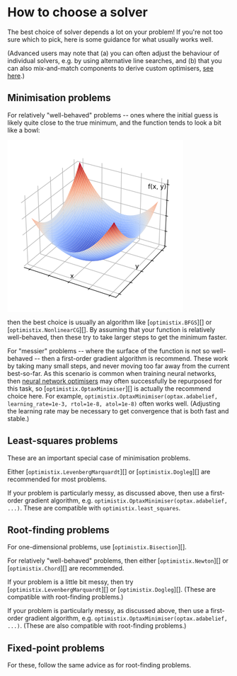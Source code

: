 # How to choose a solver

The best choice of solver depends a lot on your problem! If you're not too sure which to pick, here is some guidance for what usually works well.

(Advanced users may note that (a) you can often adjust the behaviour of individual solvers, e.g. by using alternative line searches, and (b) that you can also mix-and-match components to derive custom optimisers, [see here](./abstract.md).)

## Minimisation problems

For relatively "well-behaved" problems -- ones where the initial guess is likely quite close to the true minimum, and the function tends to look a bit like a bowl:

<img align="center" src="./_static/quadratic_bowl.png">

then the best choice is usually an algorithm like [`optimistix.BFGS`][] or [`optimistix.NonlinearCG`][]. By assuming that your function is relatively well-behaved, then these try to take larger steps to get the minimum faster.

For "messier" problems -- where the surface of the function is not so well-behaved -- then a first-order gradient algorithm is recommend. These work by taking many small steps, and never moving too far away from the current best-so-far. As this scenario is common when training neural networks, then [neural network optimisers](https://github.com/deepmind/optax) may often successfully be repurposed for this task, so [`optimistix.OptaxMinimiser`][] is actually the recommend choice here. For example, `optimistix.OptaxMinimiser(optax.adabelief, learning_rate=1e-3, rtol=1e-8, atol=1e-8)` often works well. (Adjusting the learning rate may be necessary to get convergence that is both fast and stable.)

## Least-squares problems

These are an important special case of minimisation problems.

Either [`optimistix.LevenbergMarquardt`][] or [`optimistix.Dogleg`][] are recommended for most problems.

If your problem is particularly messy, as discussed above, then use a first-order gradient algorithm, e.g. `optimistix.OptaxMinimiser(optax.adabelief, ...)`. These are compatible with `optimistix.least_squares`.

## Root-finding problems

For one-dimensional problems, use [`optimistix.Bisection`][].

For relatively "well-behaved" problems, then either [`optimistix.Newton`][] or [`optimistix.Chord`][] are recommended.

If your problem is a little bit messy, then try [`optimistix.LevenbergMarquardt`][] or [`optimistix.Dogleg`][]. (These are compatible with root-finding problems.)

If your problem is particularly messy, as discussed above, then use a first-order gradient algorithm, e.g. `optimistix.OptaxMinimiser(optax.adabelief, ...)`. (These are also compatible with root-finding problems.)

## Fixed-point problems

For these, follow the same advice as for root-finding problems.
